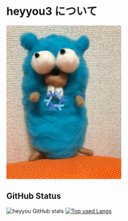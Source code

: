 # heyyou3 について

<img src="./images/mygopher.jpg" width="300px" height="400px">

## GitHub Status

![heyyou GitHub stats](https://github-readme-stats.vercel.app/api?username=heyyou3&count_private=true&hide=contribs&theme=onedark)
[![Top used Langs](https://github-readme-stats.vercel.app/api/top-langs/?username=heyyou3&layout=compact&theme=tokyonight)](https://github.com/heyyou3/)
